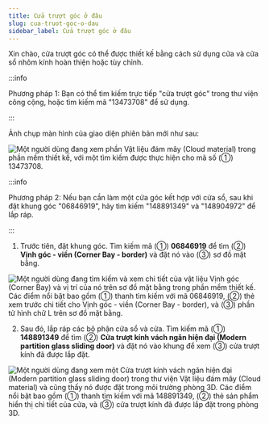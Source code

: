 ```yaml
---
title: Cửa trượt góc ở đâu
slug: cua-truot-goc-o-dau
sidebar_label: Cửa trượt góc ở đâu
---
```


Xin chào, cửa trượt góc có thể được thiết kế bằng cách sử dụng cửa và cửa sổ nhôm kính hoàn thiện hoặc tùy chỉnh.

:::info

Phương pháp 1: Bạn có thể tìm kiếm trực tiếp "cửa trượt góc" trong thư viện công cộng, hoặc tìm kiếm mã "13473708" để sử dụng.

:::

Ảnh chụp màn hình của giao diện phiên bản mới như sau:

![Một người dùng đang xem phần Vật liệu đám mây (Cloud material) trong phần mềm thiết kế, với một tìm kiếm được thực hiện cho mã số (①) 13473708.](https://storage.googleapis.com/jegavn_kb/images/ce7438e4-d262-4a18-9d40-182cf51adc08.png)

:::info

Phương pháp 2: Nếu bạn cần làm một cửa góc kết hợp với cửa sổ, sau khi đặt khung góc "06846919", hãy tìm kiếm "148891349" và "148904972" để lắp ráp.

:::

1. Trước tiên, đặt khung góc. Tìm kiếm mã (①) **06846919** để tìm (②) **Vịnh góc - viền (Corner Bay - border)** và đặt nó vào (③) sơ đồ mặt bằng.

![Một người dùng đang tìm kiếm và xem chi tiết của vật liệu Vịnh góc (Corner Bay) và vị trí của nó trên sơ đồ mặt bằng trong phần mềm thiết kế. Các điểm nổi bật bao gồm (①) thanh tìm kiếm với mã 06846919, (②) thẻ xem trước chi tiết cho Vịnh góc - viền (Corner Bay - border), và (③) phần tử hình chữ L trên sơ đồ mặt bằng.](https://storage.googleapis.com/jegavn_kb/images/a7862246-60db-49e7-a50e-8fc5e048765b.png)

2. Sau đó, lắp ráp các bộ phận cửa sổ và cửa. Tìm kiếm mã (①) **148891349** để tìm (②) **Cửa trượt kính vách ngăn hiện đại (Modern partition glass sliding door)** và đặt nó vào khung để xem (③) cửa trượt kính đã được lắp đặt.

![Một người dùng đang xem một Cửa trượt kính vách ngăn hiện đại (Modern partition glass sliding door) trong thư viện Vật liệu đám mây (Cloud material) và cũng thấy nó được đặt trong môi trường phòng 3D. Các điểm nổi bật bao gồm (①) thanh tìm kiếm với mã 148891349, (②) thẻ sản phẩm hiển thị chi tiết của cửa, và (③) cửa trượt kính đã được lắp đặt trong phòng 3D.](https://storage.googleapis.com/jegavn_kb/images/03dd8ed8-0da7-4bd9-94fa-6f9d0ce3fc1f.png)